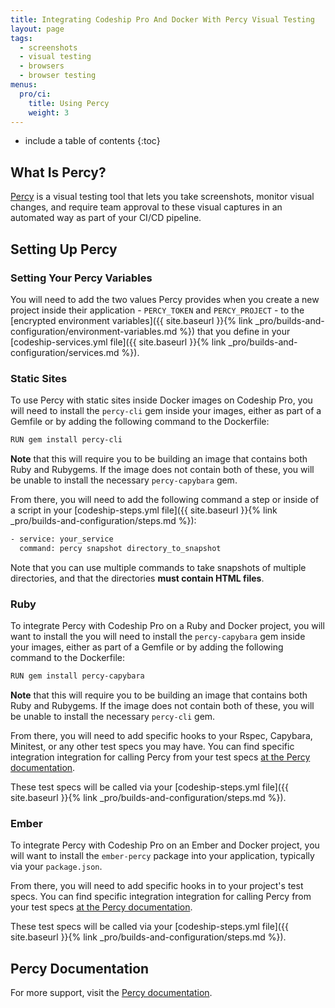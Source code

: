 ```yaml
---
title: Integrating Codeship Pro And Docker With Percy Visual Testing
layout: page
tags:
  - screenshots
  - visual testing
  - browsers
  - browser testing
menus:
  pro/ci:
    title: Using Percy
    weight: 3
---
```


* include a table of contents
{:toc}

## What Is Percy?

[Percy](https://percy.io) is a visual testing tool that lets you take screenshots, monitor visual changes, and require team approval to these visual captures in an automated way as part of your CI/CD pipeline.

## Setting Up Percy

### Setting Your Percy Variables

You will need to add the two values Percy provides when you create a new project inside their application - `PERCY_TOKEN` and `PERCY_PROJECT` - to the [encrypted environment variables]({{ site.baseurl }}{% link _pro/builds-and-configuration/environment-variables.md %}) that you define in your [codeship-services.yml file]({{ site.baseurl }}{% link _pro/builds-and-configuration/services.md %}).

### Static Sites

To use Percy with static sites inside Docker images on Codeship Pro, you will need to install the `percy-cli` gem inside your images, either as part of a Gemfile or by adding the following command to the Dockerfile:

```bash
RUN gem install percy-cli
```

**Note** that this will require you to be building an image that contains both Ruby and Rubygems. If the image does not contain both of these, you will be unable to install the necessary `percy-capybara` gem.

From there, you will need to add the following command a step or inside of a script in your [codeship-steps.yml file]({{ site.baseurl }}{% link _pro/builds-and-configuration/steps.md %}):

```bash
- service: your_service
  command: percy snapshot directory_to_snapshot
```

Note that you can use multiple commands to take snapshots of multiple directories, and that the directories **must contain HTML files**.

### Ruby

To integrate Percy with Codeship Pro on a Ruby and Docker project, you will want to install the you will need to install the `percy-capybara` gem inside your images, either as part of a Gemfile or by adding the following command to the Dockerfile:

```bash
RUN gem install percy-capybara
```

**Note** that this will require you to be building an image that contains both Ruby and Rubygems. If the image does not contain both of these, you will be unable to install the necessary `percy-cli` gem.

From there, you will need to add specific hooks to your Rspec, Capybara, Minitest, or any other test specs you may have. You can find specific integration integration for calling Percy from your test specs [at the Percy documentation](https://percy.io/docs/clients/ruby/capybara-rails).

These test specs will be called via your [codeship-steps.yml file]({{ site.baseurl }}{% link _pro/builds-and-configuration/steps.md %}).

### Ember

To integrate Percy with Codeship Pro on an Ember and Docker project, you will want to install the `ember-percy` package into your application, typically via your `package.json`.

From there, you will need to add specific hooks in to your project's test specs. You can find specific integration integration for calling Percy from your test specs [at the Percy documentation](https://percy.io/docs/clients/javascript/ember).

These test specs will be called via your [codeship-steps.yml file]({{ site.baseurl }}{% link _pro/builds-and-configuration/steps.md %}).

## Percy Documentation

For more support, visit the [Percy documentation](https://percy.io/docs).
